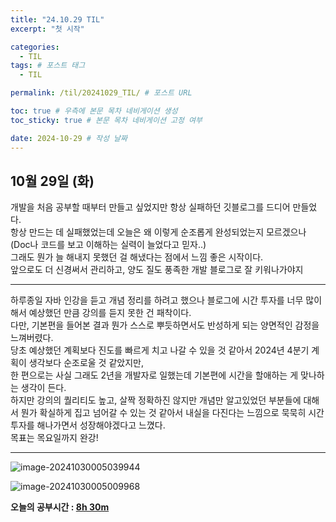 ```yaml
---
title: "24.10.29 TIL"
excerpt: "첫 시작"

categories:
  - TIL
tags: # 포스트 태그
  - TIL

permalink: /til/20241029_TIL/ # 포스트 URL

toc: true # 우측에 본문 목차 네비게이션 생성
toc_sticky: true # 본문 목차 네비게이션 고정 여부

date: 2024-10-29 # 작성 날짜
---
```


## 10월 29일 (화)

개발을 처음 공부할 때부터 만들고 싶었지만 항상 실패하던 깃블로그를 드디어 만들었다. 
<br>항상 만드는 데 실패했었는데 오늘은 왜 이렇게 순조롭게 완성되었는지 모르겠으나 (Doc나 코드를 보고 이해하는 실력이 늘었다고 믿자..) <br>그래도 뭔가 늘 해내지 못했던 걸 해냈다는 점에서 느낌 좋은 시작이다.
<br>앞으로도 더 신경써서 관리하고, 양도 질도 풍족한 개발 블로그로 잘 키워나가야지

---

하루종일 자바 인강을 듣고 개념 정리를 하려고 했으나 블로그에 시간 투자를 너무 많이해서 예상했던 만큼 강의를 듣지 못한 건 패착이다.
<br>다만, 기본편을 들어본 결과 뭔가 스스로 뿌듯하면서도 반성하게 되는 양면적인 감정을 느껴버렸다. 
<br>당초 예상했던 계획보다 진도를 빠르게 치고 나갈 수 있을 것 같아서 2024년 4분기 계획이 생각보다 순조로울 것 같았지만,
<br>한 편으로는 사실 그래도 2년을 개발자로 일했는데 기본편에 시간을 할애하는 게 맞나하는 생각이 든다. 
<br>하지만 강의의 퀄리티도 높고, 살짝 정확하진 않지만 개념만 알고있었던 부분들에 대해서 뭔가 확실하게 집고 넘어갈 수 있는 것 같아서 내실을 다진다는 느낌으로 묵묵히 시간 투자를 해나가면서 성장해야겠다고 느꼈다. 
<br>목표는 목요일까지 완강!

---

![image-20241030005039944]({{site.url}}/images/2024-10-29-20241029TIL/image-20241030005039944.png)

![image-20241030005009968]({{site.url}}/images/2024-10-29-20241029TIL/image-20241030005009968.png)

**오늘의 공부시간 : <u>8h 30m</u>**
